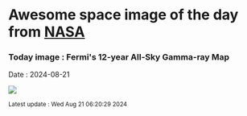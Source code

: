
# Awesome space image of the day from [NASA](https://api.nasa.gov/)

### Today image : Fermi's 12-year All-Sky Gamma-ray Map
Date : 2024-08-21

![](https://apod.nasa.gov/apod/image/2408/12YearMap_Fermi_1080.jpg)

<small>Latest update : Wed Aug 21 06:20:29 2024</small>
        